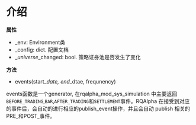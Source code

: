 # 介绍

**属性**

* \_env: Environment类
* \_config: dict. 配置文档
* \__universe_\_changed: bool. 策略证券池是否发生了变化

**方法**

* events\(start\__date, end_\_dtae, frequnency\)

events函数是一个generator, 在rqalpha\_mod\_sys\_simulation 中主要返回`BEFORE_TRADING`,`BAR`,`AFTER_TRADING`和`SETTLEMENT`事件。RQAlpha 在接受到对应的事件后，会自动的进行相应的publish\_event操作，并且会自动 publish 相关的PRE\_和POST\_事件。

